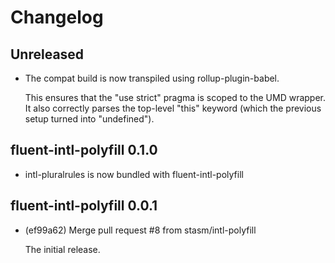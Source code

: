# Changelog

## Unreleased

  - The compat build is now transpiled using rollup-plugin-babel.

    This ensures that the "use strict" pragma is scoped to the UMD wrapper.  It
    also correctly parses the top-level "this" keyword (which the previous
    setup turned into "undefined").

## fluent-intl-polyfill 0.1.0

  - intl-pluralrules is now bundled with fluent-intl-polyfill

## fluent-intl-polyfill 0.0.1

  - (ef99a62) Merge pull request #8 from stasm/intl-polyfill

    The initial release.
